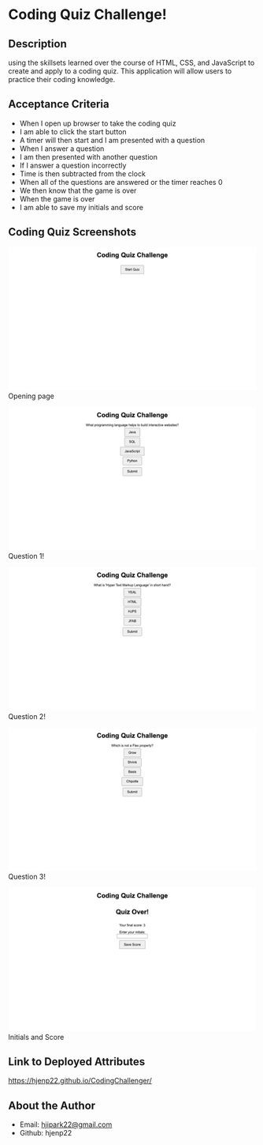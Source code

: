 # Coding Quiz Challenge!

## Description
using the skillsets learned over the course of HTML, CSS, and JavaScript to create and apply to a coding quiz. This application will allow users to practice their coding knowledge. 

## Acceptance Criteria
- When I open up browser to take the coding quiz
- I am able to click the start button
- A timer will then start and I am presented with a question
- When I answer a question
- I am then presented with another question
- If I answer a question incorrectly
- Time is then subtracted from the clock
- When all of the questions are answered or the timer reaches 0
- We then know that the game is over
- When the game is over
- I am able to save my initials and score

## Coding Quiz Screenshots
![Start](<screencapture-127-0-0-1-5500-index-html-2023-10-30-22_38_37 (1).png>)
Opening page

![Q1](screencapture-127-0-0-1-5500-Develop-index-html-2023-10-30-23_14_28.png)
Question 1!

![Q2](screencapture-127-0-0-1-5500-Develop-index-html-2023-10-30-22_47_47.png)
Question 2!


![Q3](screencapture-127-0-0-1-5500-Develop-index-html-2023-10-30-22_48_13.png)
Question 3!

![End Page](screencapture-127-0-0-1-5500-Develop-index-html-2023-10-30-22_48_22.png)
Initials and Score

## Link to Deployed Attributes
https://hjenp22.github.io/CodingChallenger/
 
## About the Author
- Email: hjipark22@gmail.com
- Github: hjenp22
